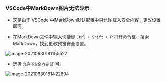### VSCode中MarkDown图片无法显示

- 这是由于 VSCode 中MarkDown默认配置中只允许载入安全内容，更改设置即可。

- 在MarkDown文件中输入快捷键 `Ctrl + Shift + P` 打开命令框，搜索MarkDown，找到更改预览安全设置。

![image-20210630181155527](https://img-blog.csdnimg.cn/img_convert/bd455cae310b5e0eaa389ff41056eb51.png)

- 选择 `允许不安全内容` 即可。

![image-20210630181422694](https://img-blog.csdnimg.cn/img_convert/d7d0a39d4c03ee758c2e571de37b56f1.png)
